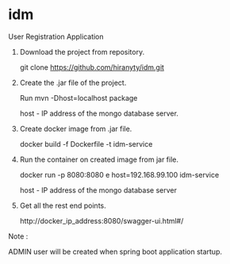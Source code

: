 # idm
User Registration Application

1) Download the project from repository. 

     git clone https://github.com/hiranyty/idm.git

2) Create the .jar file of the project.

     Run mvn -Dhost=localhost package

     host - IP address of the mongo database server.
  
3) Create docker image from .jar file.

    docker build -f Dockerfile -t idm-service


4) Run the container on created image from jar file. 

    docker run -p 8080:8080 e host=192.168.99.100 idm-service
    
    host - IP address of the mongo database server

5) Get all the rest end points.

    http://docker_ip_address:8080/swagger-ui.html#/ 

Note : 
 
 ADMIN user will be created when spring boot application startup.
